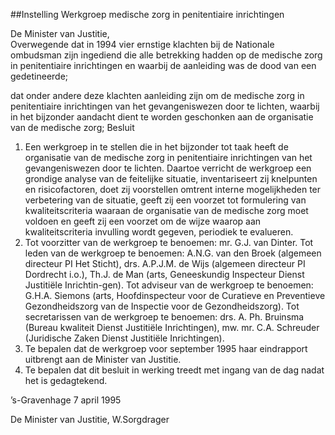 <meta http-equiv='Content-Type' content='text/html; charset=utf-8' />

##Instelling Werkgroep medische zorg in penitentiaire inrichtingen

De Minister van Justitie,  
Overwegende dat in 1994 vier ernstige klachten bij de Nationale ombudsman zijn ingediend die alle betrekking hadden op de medische zorg in penitentiaire inrichtingen en waarbij de aanleiding was de dood van een gedetineerde;

dat onder andere deze klachten aanleiding zijn om de medische zorg in penitentiaire inrichtingen van het gevangeniswezen door te lichten, waarbij in het bijzonder aandacht dient te worden geschonken aan de organisatie van de medische zorg;
Besluit      
1.  Een werkgroep in te stellen die in het bijzonder tot taak heeft de organisatie van de medische zorg in penitentiaire inrichtingen van het gevangeniswezen door te lichten. Daartoe verricht de werkgroep een grondige analyse van de feitelijke situatie, inventariseert zij knelpunten en risicofactoren, doet zij voorstellen omtrent interne mogelijkheden ter verbetering van de situatie, geeft zij een voorzet tot formulering van kwaliteitscriteria waaraan de organisatie van de medische zorg moet voldoen en geeft zij een voorzet om de wijze waarop aan kwaliteitscriteria invulling wordt gegeven, periodiek te evalueren.   
2.  Tot voorzitter van de werkgroep te benoemen: mr. G.J. van Dinter. Tot leden van de werkgroep te benoemen: A.N.G. van den Broek (algemeen directeur PI Het Sticht), drs. A.P.J.M. de Wijs (algemeen directeur PI Dordrecht i.o.), Th.J. de Man (arts, Geneeskundig Inspecteur Dienst Justitiële Inrichtin-gen). Tot adviseur van de werkgroep te benoemen: G.H.A. Siemons (arts, Hoofdinspecteur voor de Curatieve en Preventieve Gezondheidszorg van de Inspectie voor de Gezondheidszorg). Tot secretarissen van de werkgroep te benoemen: drs. A. Ph. Bruinsma (Bureau kwaliteit Dienst Justitiële Inrichtingen), mw. mr. C.A. Schreuder (Juridische Zaken Dienst Justitiële Inrichtingen).   
3.  Te bepalen dat de werkgroep voor september 1995 haar eindrapport uitbrengt aan de Minister van Justitie.   
4.  Te bepalen dat dit besluit in werking treedt met ingang van de dag nadat het is gedagtekend.      

’s-Gravenhage 
7 april 1995    

De 
Minister van Justitie, 
W.Sorgdrager    

